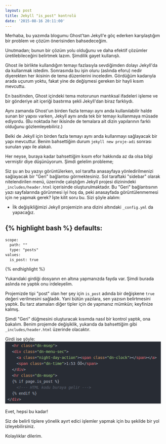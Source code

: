 ```yaml
---
layout: post
title: Jekyll "is_post" kontrolü
date: '2015-08-16 20:11:00'
---
```


Merhaba, bu yazımda blogumu Ghost'tan Jekyll'e göç ederken karşılaştığım bir problem ve çözüm önerisinden bahsedeceğim.

Unutmadan; bunun bir çözüm yolu olduğunu ve daha efektif çözümler üretilebileceğini belirtmek lazım. Şimdilik gayet kullanışlı.
<!--more-->
Ghost ile birlikte kullandığım temayı fazlasıyla sevdiğimden dolayı Jekyll'da da kullanmak istedim. Sonrasında bu işin oluru (aslında eforu) nedir diyerekten her ikisinin de tema düzenlerini inceledim. Gördüğüm kadarıyla arada uçurum yoktu, fakat yine de değişmesi gereken bir hayli kısım mevcuttu.

En basitinden, Ghost içindeki tema motorunun mantıksal ifadeleri işleme ve bir gönderiye ait içeriği bastırma şekli Jekyll'dan biraz farklıydı.

Aynı zamanda Ghost'un birden fazla temayı aynı anda kullanılabilir halde sunan bir yapısı varken, Jekyll aynı anda tek bir temayı kullanmaya müsade ediyordu. (Bu noktada her ikisinde de temalara ait dizin yapılarının farklı olduğunu gözlemleyebiliriz.)

Belki de Jekyll için birden fazla temayı aynı anda kullanmayı sağlayacak bir yapı mevcuttur. Benim bahsettiğim durum `jekyll new proje-adi` sonrası sunulan yapı ile alakalı.


Her neyse, buraya kadar bahsettiğim kısım efor hakkında az da olsa bilgi vermiştir diye düşünüyorum. Şimdi gelelim probleme;

Siz şu an bu yazıyı görüntülerken, sol tarafta anasayfaya yönledirilmenizi sağlayacak bir "Geri" bağlantısı görmektesiniz. Sol taraftaki "sidebar" olarak nitelendirilen menü, üzerinde çalıştığım Jekyll projesi dizinindeki `_includes/header.html` içerisinde oluşturulmaktadır. Bu "Geri" bağlantısının yazı sayfalarında görünmesi iyi hoş da, peki anasayfada görüntülenmemesi için ne yapmak gerek? İşte kilit soru bu. Sizi şöyle alalım:

- İlk değişikliğimizi Jekyll projemizin ana dizini altındaki `_config.yml` da yapacağız.

{% highlight bash %}
defaults:
  -
    scope:
      path: ""
      type: "posts"
    values:
      is_post: true
{% endhighlight %}

Yukarıdaki girdiği dosyanın en altına yapmanızda fayda var. Şimdi burada aslında ne yaptık onu irdeleyelim.

Projemizde tipi "post" olan her şey için `is_post` adında bir değişkene `true` değeri verilmesini sağladık. Yani bütün yazılara, sen yazısın belirtmesini yaptık. Bu tarz atamaları diğer tipler için de yapmanız mümkün; keyfinize kalmış.

Şimdi "Geri" düğmesini oluşturacak kısımda nasıl bir kontrol yaptık, ona bakalım. Benim projemde değişiklik, yukarıda da bahsettiğim gibi `_includes/header.html` üzerinde olacaktır.

Girdi ise şöyle:
![Gerekli düzenlemeler](/img/posts/jekyll_is_post.png)


Evet, hepsi bu kadar!

Siz de belirli tiplere yönelik ayırt edici işlemler yapmak için bu şekilde bir yol izleyebilirsiniz.

Kolaylıklar dilerim.
